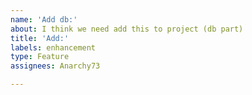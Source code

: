```yaml
---
name: 'Add db:'
about: I think we need add this to project (db part)
title: 'Add:'
labels: enhancement
type: Feature
assignees: Anarchy73

---
```


